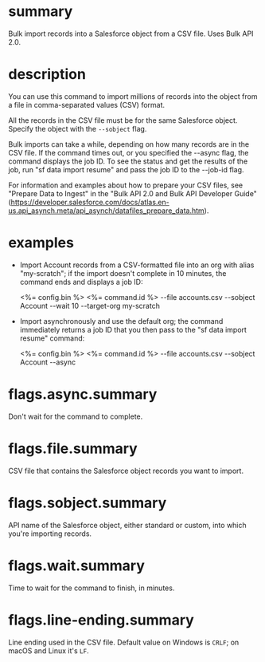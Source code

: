 # summary

Bulk import records into a Salesforce object from a CSV file. Uses Bulk API 2.0.

# description

You can use this command to import millions of records into the object from a file in comma-separated values (CSV) format.

All the records in the CSV file must be for the same Salesforce object. Specify the object with the `--sobject` flag.

Bulk imports can take a while, depending on how many records are in the CSV file. If the command times out, or you specified the --async flag, the command displays the job ID. To see the status and get the results of the job, run "sf data import resume" and pass the job ID to the --job-id flag.

For information and examples about how to prepare your CSV files, see "Prepare Data to Ingest" in the "Bulk API 2.0 and Bulk API Developer Guide" (https://developer.salesforce.com/docs/atlas.en-us.api_asynch.meta/api_asynch/datafiles_prepare_data.htm).

# examples

- Import Account records from a CSV-formatted file into an org with alias "my-scratch"; if the import doesn't complete in 10 minutes, the command ends and displays a job ID:

  <%= config.bin %> <%= command.id %> --file accounts.csv --sobject Account --wait 10 --target-org my-scratch

- Import asynchronously and use the default org; the command immediately returns a job ID that you then pass to the "sf data import resume" command:

  <%= config.bin %> <%= command.id %> --file accounts.csv --sobject Account --async

# flags.async.summary

Don't wait for the command to complete.

# flags.file.summary

CSV file that contains the Salesforce object records you want to import.

# flags.sobject.summary

API name of the Salesforce object, either standard or custom, into which you're importing records.

# flags.wait.summary

Time to wait for the command to finish, in minutes.

# flags.line-ending.summary

Line ending used in the CSV file. Default value on Windows is `CRLF`; on macOS and Linux it's `LF`.
